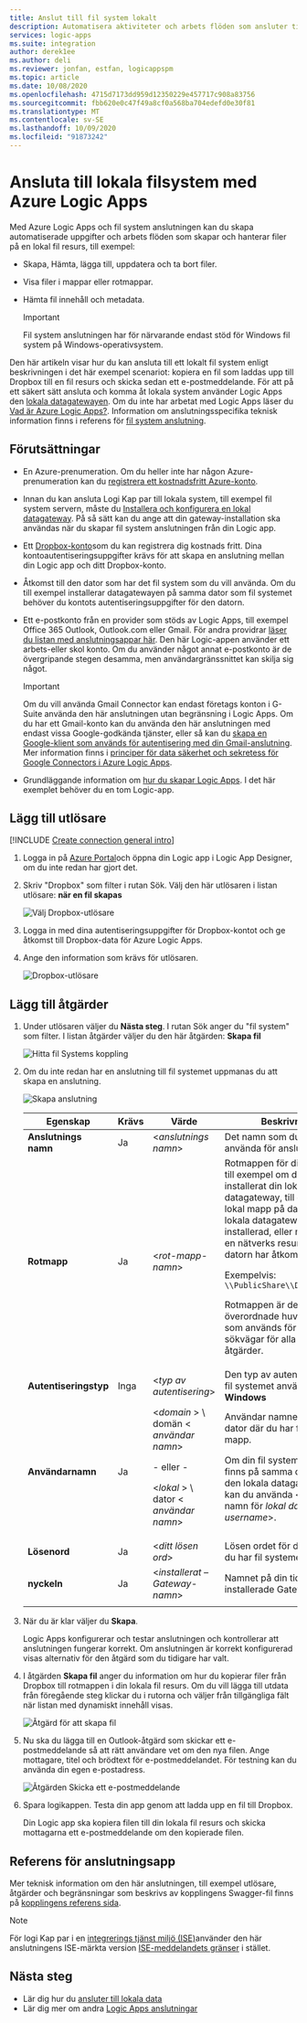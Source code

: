 ```yaml
---
title: Anslut till fil system lokalt
description: Automatisera aktiviteter och arbets flöden som ansluter till lokala fil system med fil system anslutningen via den lokala datagatewayen i Azure Logic Apps
services: logic-apps
ms.suite: integration
author: derek1ee
ms.author: deli
ms.reviewer: jonfan, estfan, logicappspm
ms.topic: article
ms.date: 10/08/2020
ms.openlocfilehash: 4715d7173dd959d12350229e457717c908a83756
ms.sourcegitcommit: fbb620e0c47f49a8cf0a568ba704edefd0e30f81
ms.translationtype: MT
ms.contentlocale: sv-SE
ms.lasthandoff: 10/09/2020
ms.locfileid: "91873242"
---
```

# <a name="connect-to-on-premises-file-systems-with-azure-logic-apps"></a>Ansluta till lokala filsystem med Azure Logic Apps

Med Azure Logic Apps och fil system anslutningen kan du skapa automatiserade uppgifter och arbets flöden som skapar och hanterar filer på en lokal fil resurs, till exempel:

- Skapa, Hämta, lägga till, uppdatera och ta bort filer.
- Visa filer i mappar eller rotmappar.
- Hämta fil innehåll och metadata.

  > [!IMPORTANT]
  > Fil system anslutningen har för närvarande endast stöd för Windows fil system på Windows-operativsystem.  

Den här artikeln visar hur du kan ansluta till ett lokalt fil system enligt beskrivningen i det här exempel scenariot: kopiera en fil som laddas upp till Dropbox till en fil resurs och skicka sedan ett e-postmeddelande. För att på ett säkert sätt ansluta och komma åt lokala system använder Logic Apps den [lokala datagatewayen](../logic-apps/logic-apps-gateway-connection.md). Om du inte har arbetat med Logic Apps läser du [Vad är Azure Logic Apps?](../logic-apps/logic-apps-overview.md). Information om anslutningsspecifika teknisk information finns i referens för [fil system anslutning](/connectors/filesystem/).

## <a name="prerequisites"></a>Förutsättningar

* En Azure-prenumeration. Om du heller inte har någon Azure-prenumeration kan du [registrera ett kostnadsfritt Azure-konto](https://azure.microsoft.com/free/).

* Innan du kan ansluta Logi Kap par till lokala system, till exempel fil system servern, måste du [Installera och konfigurera en lokal datagateway](../logic-apps/logic-apps-gateway-install.md). På så sätt kan du ange att din gateway-installation ska användas när du skapar fil system anslutningen från din Logic app.

* Ett [Dropbox-konto](https://www.dropbox.com/)som du kan registrera dig kostnads fritt. Dina kontoautentiseringsuppgifter krävs för att skapa en anslutning mellan din Logic app och ditt Dropbox-konto.

* Åtkomst till den dator som har det fil system som du vill använda. Om du till exempel installerar datagatewayen på samma dator som fil systemet behöver du kontots autentiseringsuppgifter för den datorn.

* Ett e-postkonto från en provider som stöds av Logic Apps, till exempel Office 365 Outlook, Outlook.com eller Gmail. För andra providrar [läser du listan med anslutningsappar här](/connectors/). Den här Logic-appen använder ett arbets-eller skol konto. Om du använder något annat e-postkonto är de övergripande stegen desamma, men användargränssnittet kan skilja sig något.

  > [!IMPORTANT]
  > Om du vill använda Gmail Connector kan endast företags konton i G-Suite använda den här anslutningen utan begränsning i Logic Apps. Om du har ett Gmail-konto kan du använda den här anslutningen med endast vissa Google-godkända tjänster, eller så kan du [skapa en Google-klient som används för autentisering med din Gmail-anslutning](/connectors/gmail/#authentication-and-bring-your-own-application). Mer information finns i [principer för data säkerhet och sekretess för Google Connectors i Azure Logic Apps](../connectors/connectors-google-data-security-privacy-policy.md).

* Grundläggande information om [hur du skapar Logic Apps](../logic-apps/quickstart-create-first-logic-app-workflow.md). I det här exemplet behöver du en tom Logic-app.

## <a name="add-trigger"></a>Lägg till utlösare

[!INCLUDE [Create connection general intro](../../includes/connectors-create-connection-general-intro.md)]

1. Logga in på [Azure Portal](https://portal.azure.com)och öppna din Logic app i Logic App Designer, om du inte redan har gjort det.

1. Skriv "Dropbox" som filter i rutan Sök. Välj den här utlösaren i listan utlösare: **när en fil skapas**

   ![Välj Dropbox-utlösare](media/logic-apps-using-file-connector/select-dropbox-trigger.png)

1. Logga in med dina autentiseringsuppgifter för Dropbox-kontot och ge åtkomst till Dropbox-data för Azure Logic Apps.

1. Ange den information som krävs för utlösaren.

   ![Dropbox-utlösare](media/logic-apps-using-file-connector/dropbox-trigger.png)

## <a name="add-actions"></a>Lägg till åtgärder

1. Under utlösaren väljer du **Nästa steg**. I rutan Sök anger du "fil system" som filter. I listan åtgärder väljer du den här åtgärden: **Skapa fil**

   ![Hitta fil Systems koppling](media/logic-apps-using-file-connector/find-file-system-action.png)

1. Om du inte redan har en anslutning till fil systemet uppmanas du att skapa en anslutning.

   ![Skapa anslutning](media/logic-apps-using-file-connector/file-system-connection.png)

   | Egenskap | Krävs | Värde | Beskrivning |
   | -------- | -------- | ----- | ----------- |
   | **Anslutnings namn** | Ja | <*anslutnings namn*> | Det namn som du vill använda för anslutningen |
   | **Rotmapp** | Ja | <*rot-mapp-namn*> | Rotmappen för ditt fil system, till exempel om du har installerat din lokala datagateway, till exempel en lokal mapp på datorn där den lokala datagatewayen är installerad, eller mappen för en nätverks resurs som datorn har åtkomst till. <p>Exempelvis: `\\PublicShare\\DropboxFiles` <p>Rotmappen är den överordnade huvudmappen som används för relativa sökvägar för alla filrelaterade åtgärder. |
   | **Autentiseringstyp** | Inga | <*typ av autentisering*> | Den typ av autentisering som fil systemet använder: **Windows** |
   | **Användarnamn** | Ja | <*domain* > \\ domän < *användar namn*> <p>\- eller - <p><*lokal* > \\ dator < *användar namn*> | Användar namnet för den dator där du har fil systemets mapp. <p>Om din fil system katalog finns på samma dator som den lokala datagatewayen kan du använda <användar namn för *lokal dator* > \\ < *username*>. |
   | **Lösenord** | Ja | <*ditt lösen ord*> | Lösen ordet för datorn där du har fil systemet |
   | **nyckeln** | Ja | <*installerat – Gateway-namn*> | Namnet på din tidigare installerade Gateway |
   |||||

1. När du är klar väljer du **Skapa**.

   Logic Apps konfigurerar och testar anslutningen och kontrollerar att anslutningen fungerar korrekt. Om anslutningen är korrekt konfigurerad visas alternativ för den åtgärd som du tidigare har valt.

1. I åtgärden **Skapa fil** anger du information om hur du kopierar filer från Dropbox till rotmappen i din lokala fil resurs. Om du vill lägga till utdata från föregående steg klickar du i rutorna och väljer från tillgängliga fält när listan med dynamiskt innehåll visas.

   ![Åtgärd för att skapa fil](media/logic-apps-using-file-connector/create-file-filled.png)

1. Nu ska du lägga till en Outlook-åtgärd som skickar ett e-postmeddelande så att rätt användare vet om den nya filen. Ange mottagare, titel och brödtext för e-postmeddelandet. För testning kan du använda din egen e-postadress.

   ![Åtgärden Skicka ett e-postmeddelande](media/logic-apps-using-file-connector/send-email.png)

1. Spara logikappen. Testa din app genom att ladda upp en fil till Dropbox.

   Din Logic app ska kopiera filen till din lokala fil resurs och skicka mottagarna ett e-postmeddelande om den kopierade filen.

## <a name="connector-reference"></a>Referens för anslutningsapp

Mer teknisk information om den här anslutningen, till exempel utlösare, åtgärder och begränsningar som beskrivs av kopplingens Swagger-fil finns på [kopplingens referens sida](/connectors/fileconnector/).

> [!NOTE]
> För logi Kap par i en [integrerings tjänst miljö (ISE)](../logic-apps/connect-virtual-network-vnet-isolated-environment-overview.md)använder den här anslutningens ISE-märkta version [ISE-meddelandets gränser](../logic-apps/logic-apps-limits-and-config.md#message-size-limits) i stället.

## <a name="next-steps"></a>Nästa steg

* Lär dig hur du [ansluter till lokala data](../logic-apps/logic-apps-gateway-connection.md) 
* Lär dig mer om andra [Logic Apps anslutningar](../connectors/apis-list.md)

